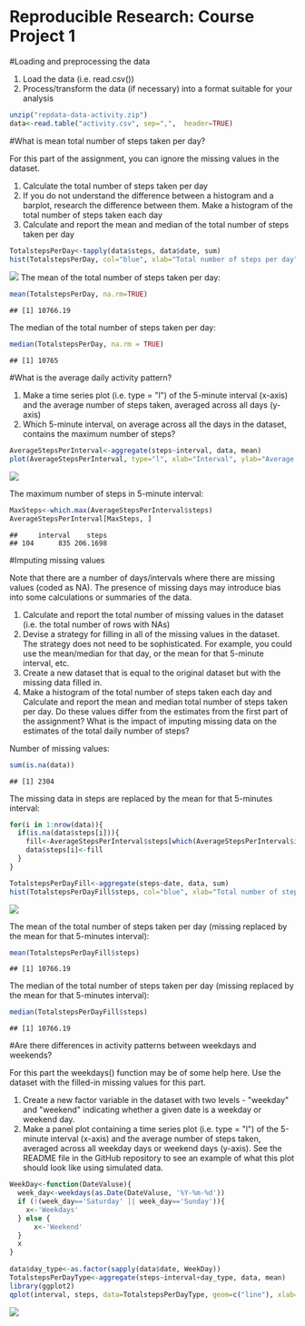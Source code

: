 Reproducible Research: Course Project 1
=======================================

#Loading and preprocessing the data

1. Load the data (i.e. read.csv())
2. Process/transform the data (if necessary) into a format suitable for your analysis


```r
unzip("repdata-data-activity.zip")
data<-read.table("activity.csv", sep=",",  header=TRUE)
```

#What is mean total number of steps taken per day?

For this part of the assignment, you can ignore the missing values in the dataset.

1. Calculate the total number of steps taken per day
2. If you do not understand the difference between a histogram and a barplot, research the difference between them. Make a histogram of the total number of steps taken each day
3. Calculate and report the mean and median of the total number of steps taken per day


```r
TotalstepsPerDay<-tapply(data$steps, data$date, sum)
hist(TotalstepsPerDay, col="blue", xlab="Total number of steps per day", ylab="Frequency", main="Total number of steps per day")
```

![](figure/unnamed-chunk-2-1.png)
The mean of the total number of steps taken per day:


```r
mean(TotalstepsPerDay, na.rm=TRUE)
```

```
## [1] 10766.19
```

The median of the total number of steps taken per day:


```r
median(TotalstepsPerDay, na.rm = TRUE)
```

```
## [1] 10765
```

#What is the average daily activity pattern?

1. Make a time series plot (i.e. type = "l") of the 5-minute interval (x-axis) and the average number of steps taken, averaged across all days (y-axis)
2. Which 5-minute interval, on average across all the days in the dataset, contains the maximum number of steps?


```r
AverageStepsPerInterval<-aggregate(steps~interval, data, mean)
plot(AverageStepsPerInterval, type="l", xlab="Interval", ylab="Average number of steps", main="Average number of steps average across all days")
```

![](figure/unnamed-chunk-5-1.png)

The maximum number of steps in 5-minute interval:


```r
MaxSteps<-which.max(AverageStepsPerInterval$steps)
AverageStepsPerInterval[MaxSteps, ]
```

```
##     interval    steps
## 104      835 206.1698
```

#Imputing missing values

Note that there are a number of days/intervals where there are missing values (coded as NA). The presence of missing days may introduce bias into some calculations or summaries of the data.

1. Calculate and report the total number of missing values in the dataset (i.e. the total number of rows with NAs)
2. Devise a strategy for filling in all of the missing values in the dataset. The strategy does not need to be sophisticated. For example, you could use the mean/median for that day, or the mean for that 5-minute interval, etc.
3. Create a new dataset that is equal to the original dataset but with the missing data filled in.
4. Make a histogram of the total number of steps taken each day and Calculate and report the mean and median total number of steps taken per day. Do these values differ from the estimates from the first part of the assignment? What is the impact of imputing missing data on the estimates of the total daily number of steps?

Number of missing values:


```r
sum(is.na(data))
```

```
## [1] 2304
```

The missing data in steps are replaced by the mean for that 5-minutes interval:


```r
for(i in 1:nrow(data)){
  if(is.na(data$steps[i])){
    fill<-AverageStepsPerInterval$steps[which(AverageStepsPerInterval$interval==data$interval[i])]
    data$steps[i]<-fill
  }
}

TotalstepsPerDayFill<-aggregate(steps~date, data, sum)
hist(TotalstepsPerDayFill$steps, col="blue", xlab="Total number of steps per day", ylab="Frequency", main="Total number of steps per day")
```

![](figure/unnamed-chunk-8-1.png)

The mean of the total number of steps taken per day (missing replaced by the mean for that 5-minutes interval):


```r
mean(TotalstepsPerDayFill$steps)
```

```
## [1] 10766.19
```

The median of the total number of steps taken per day (missing replaced by the mean for that 5-minutes interval):


```r
median(TotalstepsPerDayFill$steps)
```

```
## [1] 10766.19
```

#Are there differences in activity patterns between weekdays and weekends?

For this part the weekdays() function may be of some help here. Use the dataset with the filled-in missing values for this part.

1. Create a new factor variable in the dataset with two levels - "weekday" and "weekend" indicating whether a given date is a weekday or weekend day.
2. Make a panel plot containing a time series plot (i.e. type = "l") of the 5-minute interval (x-axis) and the average number of steps taken, averaged across all weekday days or weekend days (y-axis). See the README file in the GitHub repository to see an example of what this plot should look like using simulated data.


```r
WeekDay<-function(DateValuse){
  week_day<-weekdays(as.Date(DateValuse, '%Y-%m-%d'))
  if (!(week_day=='Saturday' || week_day=='Sunday')){
    x<-'Weekdays'
  } else {
      x<-'Weekend'
  }
  x
} 
 
data$day_type<-as.factor(sapply(data$date, WeekDay))
TotalstepsPerDayType<-aggregate(steps~interval+day_type, data, mean)
library(ggplot2)
qplot(interval, steps, data=TotalstepsPerDayType, geom=c("line"), xlab="Interval", ylab="Steps", main="Steps per Interval by Day Type") + facet_wrap(~day_type, ncol=1)
```

![](figure/unnamed-chunk-11-1.png)


